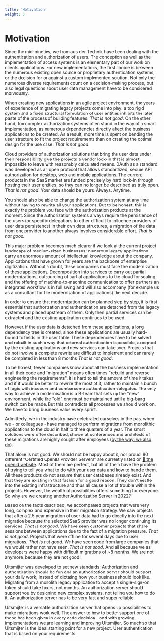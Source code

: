```yaml
---
title: 'Motivation'
weight: 3
---
```


# Motivation

Since the mid-nineties, we from aus der Technik have been dealing with the authentication and authorization of users.
The conception as well as the implementation of access systems is an elementary part of our work on clients
applications.
For new implementations, the first choice is between the numerous existing open source or proprietary authentication
systems, or the decision for or against a custom implemented solution.
Not only the numerous diverse requirements count on a decision-making process, but also legal questions about user
data management have to be considered individually.

When creating new applications in an agile project environment, the years of experience of migrating
legacy projects come into play: a too rigid system and a fixed structural formulation of user entities inhibits the
later paste of the process of building features. _That is not good_.
On the other hand, too complex authorization systems often stand in the way of a smart implementation, as numerous
dependencies directly affect the business applications to be created. As a result, more time is spent on bending the
user structure to fit the project requirements than on creating the optimal design for the use case. _That is not
good_.

Cloud providers of authorization solutions that bring the user data under their responsibility give the projects a
vendor lock-in that is almost impossible to leave with reasonably calculated means. OAuth as a standard was developed
as an open protocol that allows standardized, secure API authorization for desktop, web and mobile applications.
The current products in the SaaS market are funded precisely by hard lock-in through hosting their user entities,
so they can no longer be described as truly open. _That is not good_. Your data should be yours. Always. Anytime.

You should also be able to change the authorization system at any time without having to rewrite all your applications.
But to be honest, this is exactly the problem you face with the authorization products at the moment. Since the
authorization systems always require the persistence of the users (or specific delegations to other difficult to
influence providers of user data persistence) in their own data structures, a migration of the data from one provider to
another always involves considerable effort. _That is not good_.

This major problem becomes much clearer if we look at the current project landscape of medium-sized businesses:
numerous legacy applications carry an enormous amount of intellectual knowledge about the company. Applications that
have grown for years are the backbone of enterprise digitization. Without a doubt, these companies must face the
modernization of these applications. Decomposition into services to carry out partial modernizations, outsourcing of
partial applications to the cloud for scaling and the offering of machine-to-machine communication to offer partners an
integrated workflow is in full swing and will also accompany (for example us as a consultant for the modernization of
applications) the next decade.

In order to ensure that modernization can be planned step by step, it is first essential that authorization and
authentication are detached from the legacy systems and placed upstream of them. Only then partial services can be
extracted and the existing application continues to be used.

However, if the user data is detached from these applications, a long dependency tree is created, since these
applications are usually hard-bound to fields in the user table. These dependencies have to be solved and rebuilt in
such a way that external authentication is possible, accepted by the existing applications and new services can take
over. Projects that do not involve a complete rewrite are difficult to implement and can rarely be completed in less
than 8 months _That is not good_.

To be honest, fewer companies know about all the business implementation in all their code and "migration" means often
times "rebuild and reverse engineering the requirements". It is hard to tell the amount of time it takes and if it would
be better to rewrite the most of it, rather to maintain a bunch of logic with insecure and cumbersome authentication
delegates.
The only way to achieve a modernisation is a B-team that sets up the "new" environment, while the "old" one must be
maintained until a big-bang switch can be made. But this contradicts all processes we should work on. We have to bring
business value every sprint.

Admittedly, we in the industry have celebrated ourselves in the past when we - or colleagues - have managed to perform
migrations from monolithic applications to the cloud in half to three quarters of a year. The smart solutions were
often described, shown at conferences and architects of these migrations are highly sought after employees ([by the way:
we also do](https://www.ausdertechnik.de/jobs)).

That alone is not good. We should not be happy about it, nor proud. 80 different "Certified OpenID Provider Servers"
are currently listed on [🔗 the openid website](https://openid.net/developers/certified/). Most of them are perfect, but
all of them have the problem of trying to tell you what to do with your user data and how to handle them. All these
products do not assume that user databases already exist. And that they are existing in that fashion for a good reason.
They don't nestle into the existing infrastructure and thus all cause a lot of trouble within the projects. However,
the wealth of possibilities offers something for everyone. So why are we creating another Authorization Server in 2022?

Based on the facts described, we accompanied projects that were very long, complex and expensive in their migration
strategy. We saw projects that after a 2.5 year migration of user data had to go directly into the next migration
because the selected SaaS provider was no longer continuing its services. _That is not good_.
We have seen customer projects that share sessions between applications due to the fact of a migration pressure.
_That is not good_. Projects that were offline for several days due to user migrations. _That is not good_. We have
seen code from large companies that we would rather not have seen. _That is not good_. And all because we as developers
were happy with difficult migrations of ~8 months. We are not anymore, because they are not good!

Uitsmijter was developed to set new standards: Authorization and authentication should be fun and an authorization
server should support your daily work, instead of dictating how your business should look like. Migrating from a
monolith legacy application to accept a single-sign-on token should take hours, not months. An authorization server
should support you by designing new complex systems, not telling you how to do it. An authorization server has to be
very fast and super reliable.

Uitsmijter is a versatile authorization server that opens up possibilities to make migrations work well. The answer to
how to better support one of these has been given in every code decision - and with growing implementations we are
learning and improving Uitsmijter. So much so that Uitsmijter is the ideal starting point for a new project. User
authentication that is based on your requirements.
